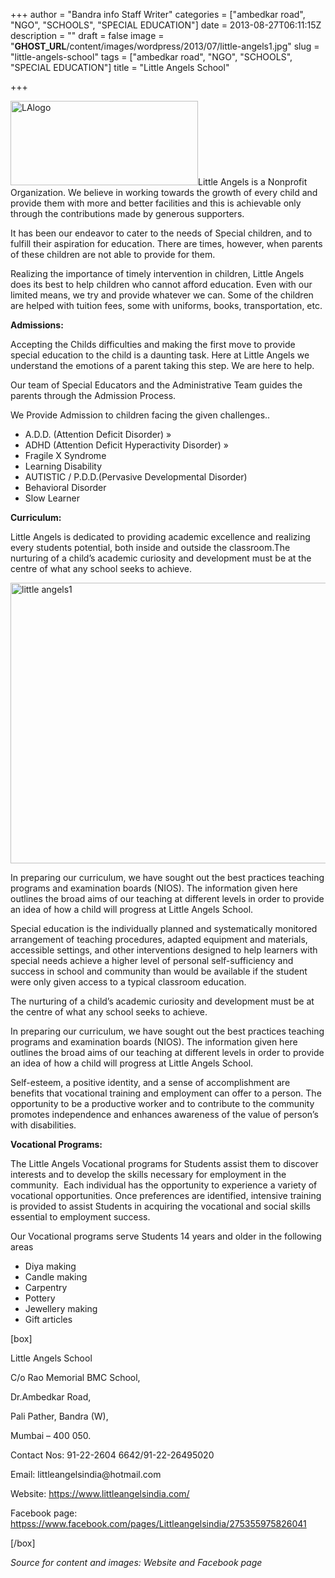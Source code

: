 +++
author = "Bandra info Staff Writer"
categories = ["ambedkar road", "NGO", "SCHOOLS", "SPECIAL EDUCATION"]
date = 2013-08-27T06:11:15Z
description = ""
draft = false
image = "__GHOST_URL__/content/images/wordpress/2013/07/little-angels1.jpg"
slug = "little-angels-school"
tags = ["ambedkar road", "NGO", "SCHOOLS", "SPECIAL EDUCATION"]
title = "Little Angels School"

+++


<p><a href="https://i1.wp.com/bandra.info/wp-content/uploads/2013/07/LAlogo.jpg?ssl=1"><img loading="lazy" class="size-medium wp-image-3447 alignright" alt="LAlogo" src="https://i1.wp.com/bandra.info/wp-content/uploads/2013/07/LAlogo.jpg?resize=300%2C135&#038;ssl=1" width="300" height="135" srcset="https://i1.wp.com/bandra.info/wp-content/uploads/2013/07/LAlogo.jpg?resize=300%2C135&amp;ssl=1 300w, https://i1.wp.com/bandra.info/wp-content/uploads/2013/07/LAlogo.jpg?w=599&amp;ssl=1 599w" sizes="(max-width: 300px) 100vw, 300px" data-recalc-dims="1" /></a>Little Angels is a Nonprofit Organization. We believe in working towards the growth of every child and provide them with more and better facilities and this is achievable only through the contributions made by generous supporters.</p>
<p>It has been our endeavor to cater to the needs of Special children, and to fulfill their aspiration for education. There are times, however, when parents of these children are not able to provide for them.</p>
<p>Realizing the importance of timely intervention in children, Little Angels does its best to help children who cannot afford education. Even with our limited means, we try and provide whatever we can. Some of the children are helped with tuition fees, some with uniforms, books, transportation, etc.</p>
<p><b>Admissions:</b></p>
<p>Accepting the Childs difficulties and making the first move to provide special education to the child is a daunting task. Here at Little Angels we understand the emotions of a parent taking this step. We are here to help.</p>
<p>Our team of Special Educators and the Administrative Team guides the parents through the Admission Process.</p>
<p>We Provide Admission to children facing the given challenges..</p>
<ul>
<li>A.D.D. (Attention Deficit Disorder) »</li>
<li>ADHD (Attention Deficit Hyperactivity Disorder) »</li>
<li>Fragile X Syndrome</li>
<li>Learning Disability</li>
<li>AUTISTIC / P.D.D.(Pervasive Developmental Disorder)</li>
<li>Behavioral Disorder</li>
<li>Slow Learner</li>
</ul>
<p><b>Curriculum:</b></p>
<p>Little Angels is dedicated to providing academic excellence and realizing every students potential, both inside and outside the classroom.The nurturing of a child&#8217;s academic curiosity and development must be at the centre of what any school seeks to achieve.</p>
<p><a href="https://i2.wp.com/bandra.info/wp-content/uploads/2013/07/little-angels1.jpg?ssl=1"><img loading="lazy" class="size-full wp-image-3444 aligncenter" alt="little angels1" src="https://i2.wp.com/bandra.info/wp-content/uploads/2013/07/little-angels1.jpg?resize=598%2C449&#038;ssl=1" width="598" height="449" srcset="https://i2.wp.com/bandra.info/wp-content/uploads/2013/07/little-angels1.jpg?w=598&amp;ssl=1 598w, https://i2.wp.com/bandra.info/wp-content/uploads/2013/07/little-angels1.jpg?resize=300%2C225&amp;ssl=1 300w" sizes="(max-width: 598px) 100vw, 598px" data-recalc-dims="1" /></a></p>
<p>In preparing our curriculum, we have sought out the best practices teaching programs and examination boards (NIOS). The information given here outlines the broad aims of our teaching at different levels in order to provide an idea of how a child will progress at Little Angels School.</p>
<p>Special education is the individually planned and systematically monitored arrangement of teaching procedures, adapted equipment and materials, accessible settings, and other interventions designed to help learners with special needs achieve a higher level of personal self-sufficiency and success in school and community than would be available if the student were only given access to a typical classroom education.</p>
<p>The nurturing of a child&#8217;s academic curiosity and development must be at the centre of what any school seeks to achieve.</p>
<p>In preparing our curriculum, we have sought out the best practices teaching programs and examination boards (NIOS). The information given here outlines the broad aims of our teaching at different levels in order to provide an idea of how a child will progress at Little Angels School.</p>
<p>Self-esteem, a positive identity, and a sense of accomplishment are benefits that vocational training and employment can offer to a person. The opportunity to be a productive worker and to contribute to the community promotes independence and enhances awareness of the value of person’s with disabilities.</p>
<p><b>Vocational Programs:</b></p>
<p>The Little Angels Vocational programs for Students assist them to discover interests and to develop the skills necessary for employment in the community.  Each individual has the opportunity to experience a variety of vocational opportunities. Once preferences are identified, intensive training is provided to assist Students in acquiring the vocational and social skills essential to employment success.</p>
<p>Our Vocational programs serve Students 14 years and older in the following areas</p>
<ul>
<li>Diya making</li>
<li>Candle making</li>
<li>Carpentry</li>
<li>Pottery</li>
<li>Jewellery making</li>
<li>Gift articles</li>
</ul>
<p>[box]</p>
<p>Little Angels School</p>
<p>C/o Rao Memorial BMC School,</p>
<p>Dr.Ambedkar Road,</p>
<p>Pali Pather, Bandra (W),</p>
<p>Mumbai &#8211; 400 050.</p>
<p>Contact Nos: 91-22-2604 6642/91-22-26495020</p>
<p>Email: littleangelsindia@hotmail.com</p>
<p>Website: <a href="https://www.littleangelsindia.com/">https://www.littleangelsindia.com/</a></p>
<p>Facebook page: <a href="httpss://www.facebook.com/pages/Littleangelsindia/275355975826041">httpss://www.facebook.com/pages/Littleangelsindia/275355975826041</a></p>
<p>[/box]</p>
<p><em>Source for content and images: Website and Facebook page</em></p>



